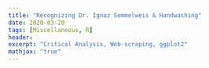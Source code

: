 ```yaml
---
title: "Recognizing Dr. Ignaz Semmelweis & Handwashing"
date: 2020-03-20
tags: [Miscellaneous, R]
header:
excerpt: "Critical Analysis, Web-scraping, ggplot2"
mathjax: "true"
---
```

<p align="center">
   <img src="{{ site.url }}{{ site.baseurl }}/images/coming_soon.png" alt="">
</p>
